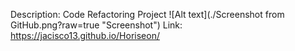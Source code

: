 Description: Code Refactoring Project
![Alt text](./Screenshot from GitHub.png?raw=true "Screenshot")
Link: https://jacisco13.github.io/Horiseon/